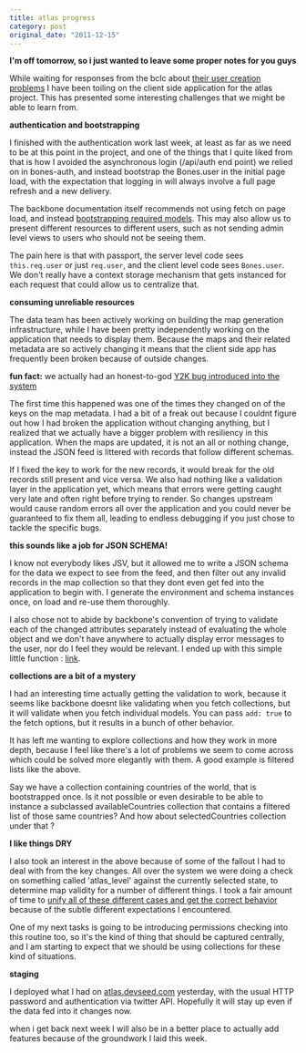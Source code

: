 ```yaml
---
title: atlas progress
category: post
original_date: "2011-12-15"
---
```

__I'm off tomorrow, so i just wanted to leave some proper notes for you guys__

While waiting for responses from the bclc about [their user creation problems](https://atrium.developmentseed.org/dsi/node/38808) I have been toiling on the client side application for the atlas project. This has presented some interesting challenges that we might be able to learn from.

__authentication and bootstrapping__

I finished with the authentication work last week, at least as far as we need to be at this point in the project, and one of the things that I quite liked from that is how I avoided the asynchronous login (/api/auth end point) we relied on in bones-auth, and instead bootstrap the Bones.user in the initial page load, with the expectation that logging in will always involve a full page refresh and a new delivery. 

The backbone documentation itself recommends not using fetch on page load, and instead [bootstrapping required models](http://documentcloud.github.com/backbone/#FAQ-bootstrap). This may also allow us to present different resources to different users, such as not sending admin level views to users who should not be seeing them.

The pain here is that with passport, the server level code sees `this.req.user` or just `req.user`, and the client level code sees `Bones.user`. We don't really have a context storage mechanism that gets instanced for each request that could allow us to centralize that.

__consuming unreliable resources__

The data team has been actively working on building the map generation infrastructure, while I have been pretty independently working on the application that needs to display them. Because the maps and their related metadata are so actively changing it means that the client side app has frequently been broken because of outside changes. 

__fun fact:__ we actually had an honest-to-god [Y2K bug introduced into the system](https://github.com/developmentseed/atlas-project/blob/master/models/Maps.bones#L15-27)

The first time this happened was one of the times they changed on of the keys on the map metadata.
I had a bit of a freak out because I couldnt figure out how I had broken the application without changing anything, but I realized that we actually have a bigger problem with resiliency in this application. When the maps are updated, it is not an all or nothing change, instead the JSON feed is littered with records that follow different schemas.

If I fixed the key to work for the new records, it would break for the old records still present and vice versa. We also had nothing like a validation layer in the application yet, which means that errors were getting caught very late and often right before trying to render. So changes upstream would cause random errors all over the application and you could never be guaranteed to fix them all, leading to endless debugging if you just chose to tackle the specific bugs.

__this sounds like a job for JSON SCHEMA!__

I know not everybody likes JSV, but it allowed me to write a JSON schema for the data we expect to see from the feed, and then filter out any invalid records in the map collection so that they dont even get fed into the application to begin with. I generate the environment and schema instances once, on load and re-use them thoroughly.

I also chose not to abide by backbone's convention of trying to validate each of the changed attributes separately instead of evaluating the whole object and we don't have anywhere to actually display error messages to the user, nor do I feel they would be relevant. I ended up with this simple little function : [link](https://github.com/developmentseed/atlas-project/blob/master/models/Map.bones#L98-105).

__collections are a bit of a mystery__

I had an interesting time actually getting the validation to work, because it seems like backbone doesnt like validating when you fetch collections, but it will validate when you fetch individual models. You can pass `add: true` to the fetch options, but it results in a bunch of other behavior.

It has left me wanting to explore collections and how they work in more depth, because I feel like there's a lot of problems we seem to come across which could be solved more elegantly with them. A good example
is filtered lists like the above.

Say we have a collection containing countries of the world, that is bootstrapped once. Is it not possible or even desirable to be able to instance a subclassed availableCountries collection that contains a filtered list of those same countries? And how about selectedCountries collection under that ?

__I like things DRY__

I also took an interest in the above because of some of the fallout I had to deal with from the key changes. All over the system we were doing a check on something called 'atlas_level' against the currently selected state, to determine map validity for a number of different things. I took a fair amount of time to [unify all of these different cases and get the correct behavior](https://github.com/developmentseed/atlas-project/blob/master/models/Maps.bones#L15-27) because of the subtle different expectations I encountered.

One of my next tasks is going to be introducing permissions checking into this routine too, so it's the kind of thing that should be captured centrally, and I am starting to expect that we should be using collections for these kind of situations.

__staging__

I deployed what I had on [atlas.devseed.com](http://atlas.devseed.com) yesterday, with the usual HTTP password and authentication via twitter API. Hopefully it will stay up even if the data fed into it changes now.

when i get back next week I will also be in a better place to actually add features because of the groundwork I laid this week.
